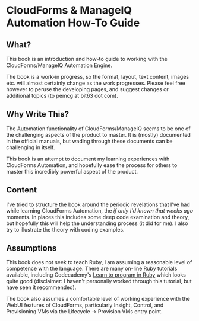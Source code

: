 # CloudForms & ManageIQ Automation How-To Guide

## What?
This book is an introduction and how-to guide to working with the CloudForms/ManageIQ Automation Engine.

The book is a work-in progress, so the format, layout, text content, images etc. will almost certainly change as the work progresses. Please feel free however to peruse the developing pages, and suggest changes or additional topics (to pemcg at bit63 dot com).

## Why Write This?
The Automation functionality of CloudForms/ManageIQ seems to be one of the challenging aspects of the product to master. It is (mostly) documented in the official manuals, but wading through these documents can be challenging in itself.

This book is an attempt to document my learning experiences with CloudForms Automation, and hopefully ease the process for others to master this incredibly powerful aspect of the product.

## Content
I've tried to structure the book around the periodic revelations that I've had while learning CloudForms Automation, the _if only I'd known that weeks ago_ moments. In places this includes some deep code examination and theory, but hopefully this will help the understanding process (it did for me). I also try to illustrate the theory with coding examples.


## Assumptions
This book does not seek to teach Ruby, I am assuming a reasonable level of competence with the language. There are many on-line Ruby tutorials available, including Codecademy's [Learn to program in Ruby]( http://www.codecademy.com/tracks/ruby) which looks quite good (disclaimer: I haven't personally worked through this tutorial, but have seen it recommended).

The book also assumes a comfortable level of working experience with the WebUI features of CloudForms, particularly Insight, Control, and Provisioning VMs via the Lifecycle -> Provision VMs entry point.
